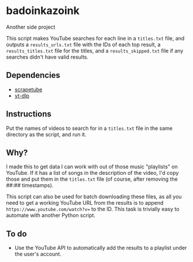 # badoinkazoink

Another side project

This script makes YouTube searches for each line in a `titles.txt` file, and outputs a `results_urls.txt` file with the IDs of each top result, a `results_titles.txt` file for the titles, and a `results_skipped.txt` file if any searches didn't have valid results.

## Dependencies

- [scrapetube](https://pypi.org/project/scrapetube/)
- [yt-dlp](https://pypi.org/project/yt-dlp/)

## Instructions

Put the names of videos to search for in a `titles.txt` file in the same directory as the script, and run it.

## Why?

I made this to get data I can work with out of those music "playlists" on YouTube. If it has a list of songs in the description of the video, I'd copy those and put them in the `titles.txt` file (of course, after removing the ##:## timestamps).

This script can also be used for batch downloading these files, as all you need to get a working YouTube URL from the results is to append `https://www.youtube.com/watch?v=` to the ID. This task is trivially easy to automate with another Python script.

## To do

- Use the YouTube API to automatically add the results to a playlist under the user's account.
